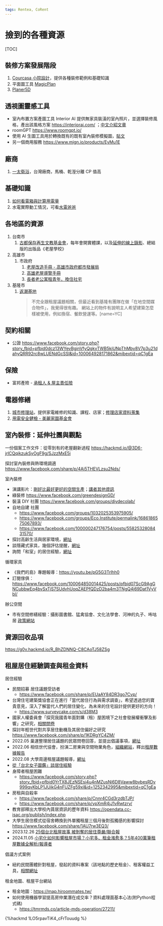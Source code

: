 ```yaml
---
tags: Rentea, CoRent
---
```

# 撿到的各種資源

[TOC]

## 裝修方案發展階段

1. [Courcasa 小院設計](https://www.courcasa.com/)，提供各種裝修範例和基礎知識
2. 平面圖工具 [MagicPlan](https://steachs.com/archives/14324)
3. [Planer5D](https://planner5d.com/)

## 透視圖靈感工具
- 室內布置方案產圖工具 Interior AI 提供無家具裝潢的室內照片，並選擇裝修風格，產出該風格方案 https://interiorai.com/ ；[中文介紹文章](https://www.incgmedia.com/new-release/interior-ai-create-design-)
- roomGPT https://www.roomgpt.io/
- 使用 AI 生圖工具用於轉換既有的既有室內裝修模擬圖，[貼文](https://www.facebook.com/groups/sdaitw/permalink/663023928934865/)
- 另一個商用服務 https://www.mign.io/products/EyMu1E

## 廠商

1. [一太衛浴](https://www.itai.com.tw)，台灣廠商，馬桶、乾溼分離 CP 值高

## 基礎知識

1. [如何看電箱與計算用電量](https://www.strongpilab.com/current-capacity-estimation/)
2. 水電實際動工情況，可看[水電爸爸](https://www.youtube.com/channel/UCVizi411ybhS3LKxX6DocDA)


## 各地區的資源

1. 台南市
   1. [古都保存再生文教基金會](https://fhccr.wordpress.com/)，每年會開實體課，以及[延伸的線上錄影](https://www.surveycake.com/s/kMdRY)、總結版的出版品《老屋學校》
3. 高雄市
   1. 市政府
      1. [老屋改造手冊 - 高雄市政府都市發展局](https://urban-web.kcg.gov.tw/KDA/web_upload/KDA08/KDA0802/20160819134354-7.pdf)
      2. [高雄老屋導覽手冊](https://urban-web.kcg.gov.tw/KDA/web_upload/KDA08/KDA0802/20200330163121-7.pdf)
      3. [長者老公寓租青年，換住社宅](https://news.pts.org.tw/article/606524)
3. 基隆市
   1. [返潮基地](https://keelungworkation.cc/spacesearch)
      > 不完全跟租屋議題相關，但最近看到基隆有團隊在做「在地空間媒合物件」，我覺得很有趣。
      > 網站上的物件有說明主人希望建築怎麼樣被使用，例如換宿、餐飲營運等。[name=YC]

## 契約相關

- 公證 https://www.facebook.com/story.php?story_fbid=pfbid0dcz13WYevBginVfyQgkvTWB5kiUNpThMby8V7p3u21dahyQRR92rc8wLUENdGcSSl&id=100064928171862&mibextid=qC1gEa

## 保險

- 富邦產險 - [承租人 & 屋主責任險](https://www.fubon.com/insurance/b2c/content/prod_fire/index.html)

## 電器修繕

1. [城市修理站](https://nothingisgarbage.com/)，提供家電維修的知識、課程、店家；[修理店家資料蒐集](https://g0v.hackmd.io/z7xORiwHSbqz5QnE4ZxMzw)
2. [用電安全健檢 - 美麗家園基金會](https://www.taya-pristinehomeland.org.tw/news/37)

## 室內裝修：延伸社團與觀點

一份個案工作文件：從零到有的老屋翻新過程
https://hackmd.io/@3D6-jrlCQqikzukSyOgF9g/SJzzMxE5i

探討室內裝修與熱環境調適
https://www.facebook.com/share/p/4Ai5THEVLzsu2Nds/

室內裝修
- 演講影片：[剛好比最好更好的空間生產](https://facebook.com/events/s/%E5%89%9B%E5%A5%BD%E6%AF%94%E6%9C%80%E5%A5%BD%E6%9B%B4%E5%A5%BD%E7%9A%84%E7%A9%BA%E9%96%93%E7%94%9F%E7%94%A2%E7%A4%BE%E7%99%BC%E6%89%80%E9%81%A9%E7%95%B6%E7%A7%91%E6%8A%80%E7%B3%BB%E5%88%97%E6%BC%94%E8%AC%9B/542277960473574/)；[講者其他資訊](https://www.facebook.com/story.php?story_fbid=pfbid02szRHSwuZLW8q6yD47exGXCX5Q5dHx5M2TDLEQafSD1abmedW7cj4srj6E93CuFLGl&id=100002467742923&mibextid=tejx2t)
- 綠裝修 https://www.facebook.com/greendesignGD/
- 裝潢 DIY 社團 https://www.facebook.com/groups/diydecolab/
- 自地自建 社團
    - https://www.facebook.com/groups/1032025353975905/
    - https://www.facebook.com/groups/Eco.Institute/permalink/1686186575067893/
    - https://www.facebook.com/100000247176754/posts/5582532808431570/
- 探討高齡生活與居家環境，[網址](https://www.facebook.com/aling.life/posts/10166416091005472)
- 談隱藏式家具，幾個評估提醒，[網址](https://www.facebook.com/story.php?story_fbid=pfbid05XLs4pK2a7MNwQpiGq1RTyeJAHdPxqwMzbFFBEjiT5bvV9U74pYFMEooy4zUvJk9l&id=10150139695795472)
- 詢問「和室」的居住經驗，[網址](https://www.facebook.com/506274450/posts/10159702146794451/)

循環家具
- 《我們的島》專題報導：https://youtu.be/pG5G3Trlhh0
- 訂閱傢俱：https://www.facebook.com/100064850014425/posts/pfbid07ScG9AgGNCubbwEq4bvSxTjS7SUdvhUoqZAEPfQDzD2ba4m3TNgQ4j69Dat1VyVbl/

辦公空間
- 市有空間修繕經驗：攝影圖書館、猛禽協會、文化法學會、河神的丸子、咘咕居 [政策網站](https://propertyspace.gov.taipei/Content_List.aspx?n=9880764B4870CF1D)

## 資源回收品項

https://g0v.hackmd.io/R_BhZDNNQ-C8CAoTJ58ZSg

## 租屋居住經驗調查與租金資料

居住經驗
- 民間招募 居住議題受訪者
    - https://www.facebook.com/share/p/EUaAY84DR3go7Cvp/
- 台灣住宅建築獎協會正在進行「當代居住行為與需求調查」，希望透過您的寶貴意見，深入了解當代人們的居住變化，為未來的住宅設計提供更好的方向！
    - https://www.surveycake.com/s/d38M3
- 國家人權委員會「探究我國青年面對購（租）屋困境下之社會發展權衝擊及影響」之研究，[相關問卷](https://forms.gle/7nXYs9GdexktASdr7)
- 探討年輕世代對共享居住動機及其居住偏好之研究 https://www.facebook.com/share/p/1KDRgYC4ZM/
- 2022.05 巢運整理居住議題的民眾問卷回答，並提出倡議事項，[網址](https://www.facebook.com/271852885166/posts/10166188795430167/)
- 2022.06 相信世代協會，扮演二房東與空間物業角色，[組織網站](https://binnextgen.org/team)，釋出[租屋數據報告](https://www.facebook.com/100000485930953/posts/8323735084319273/)
- 2022.08 大學周邊租屋議題報導，[網址](https://www.facebook.com/1252342995/posts/pfbid0ETdvTGhP2mTqMraXKckY6Fw7ptJTGcMnLTVUobUptWivpZF35vsU1SUx3eUF8we3l/)
- [從「台北女子圖鑑」談居住經驗](https://www.facebook.com/story.php?story_fbid=pfbid02WmrLkJy1w9J2ScUaghpHmrAL415QZb5onkjWRiPa2snRfQd9UPpRYtYtBmfXSHRml&id=100001223320648)
- 身障者租屋困難 
    - https://www.facebook.com/story.php?story_fbid=pfbid0YrTX8JEzNSEsi4u4nMZusNi6D8Vaww8bvbesRDv999qvKbLP1JUikG4nFUZFg59xl&id=1252342995&mibextid=qC1gEa
- 房租與自殺率
    - https://www.facebook.com/share/p/Cnnr4CGd3rzdbTJP/
    - https://www.facebook.com/share/p/vpXmR4jJ1vRwtzry/
- 教育部釋出大學校內賃居資訊的歷年資料 https://opendata.cc-isac.org/publish/index.php
- 大學生居住模式從宿舍轉換到外單獨租屋三個月後對孤獨感的影響探討 https://www.facebook.com/share/1AU7rw3EQ3/
- 2023.12.26 [25個台北租屋故事 被剝奪的居住尊嚴/聯合報](https://feja-award.s3.amazonaws.com/2024/nomination/1/12/shortlist/12030/index.html)
- 2024.11.05 [小宅化如何影響租屋市場？小宅多、租金漲愈多？5年400萬筆租屋數據全解析/報導者](https://www.twreporter.org/a/data-reporter-era-of-small-sized-housing-unit-impact-on-rental-housing-market)


倡議方式案例
- 紐約民間團體針對租屋，發起的資料專案（該地點的歷史租金）、租客權益工具，[相關網址](https://www.facebook.com/story.php?story_fbid=pfbid0cJ9dT2CLNU2x2dhDfsdgp7spPPFvwJmHEHbrvEmnWDJCFFagaHw6pB7heut2fdgPl&id=1509819323)

租金地圖、租屋平台網站
- 租金地圖：https://map.hiroommates.tw/
- 如何使用機器學習提高房仲業潛在成交率？資料處理面基本心法(附Python程式碼)
    - https://tmrmds.co/article-mds-operation/27211/

{%hackmd 1LO5rpavTiK4_cFrTouudg %}
